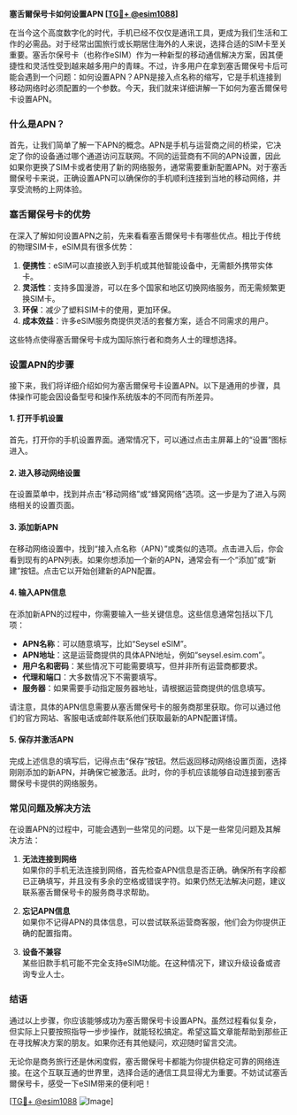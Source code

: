 **塞舌爾保号卡如何设置APN [[TG💪+ @esim1088](https://t.me/s/esim1088)]**

在当今这个高度数字化的时代，手机已经不仅仅是通讯工具，更成为我们生活和工作的必需品。对于经常出国旅行或长期居住海外的人来说，选择合适的SIM卡至关重要。塞舌尔保号卡（也称作eSIM）作为一种新型的移动通信解决方案，因其便捷性和灵活性受到越来越多用户的青睐。不过，许多用户在拿到塞舌爾保号卡后可能会遇到一个问题：如何设置APN？APN是接入点名称的缩写，它是手机连接到移动网络时必须配置的一个参数。今天，我们就来详细讲解一下如何为塞舌爾保号卡设置APN。

### 什么是APN？

首先，让我们简单了解一下APN的概念。APN是手机与运营商之间的桥梁，它决定了你的设备通过哪个通道访问互联网。不同的运营商有不同的APN设置，因此如果你更换了SIM卡或者使用了新的网络服务，通常需要重新配置APN。对于塞舌爾保号卡来说，正确设置APN可以确保你的手机顺利连接到当地的移动网络，并享受流畅的上网体验。

### 塞舌爾保号卡的优势

在深入了解如何设置APN之前，先来看看塞舌爾保号卡有哪些优点。相比于传统的物理SIM卡，eSIM具有很多优势：

1. **便携性**：eSIM可以直接嵌入到手机或其他智能设备中，无需额外携带实体卡。
2. **灵活性**：支持多国漫游，可以在多个国家和地区切换网络服务，而无需频繁更换SIM卡。
3. **环保**：减少了塑料SIM卡的使用，更加环保。
4. **成本效益**：许多eSIM服务商提供灵活的套餐方案，适合不同需求的用户。

这些特点使得塞舌爾保号卡成为国际旅行者和商务人士的理想选择。

### 设置APN的步骤

接下来，我们将详细介绍如何为塞舌爾保号卡设置APN。以下是通用的步骤，具体操作可能会因设备型号和操作系统版本的不同而有所差异。

#### 1. 打开手机设置

首先，打开你的手机设置界面。通常情况下，可以通过点击主屏幕上的“设置”图标进入。

#### 2. 进入移动网络设置

在设置菜单中，找到并点击“移动网络”或“蜂窝网络”选项。这一步是为了进入与网络相关的设置页面。

#### 3. 添加新APN

在移动网络设置中，找到“接入点名称（APN）”或类似的选项。点击进入后，你会看到现有的APN列表。如果你想添加一个新的APN，通常会有一个“添加”或“新建”按钮。点击它以开始创建新的APN配置。

#### 4. 输入APN信息

在添加新APN的过程中，你需要输入一些关键信息。这些信息通常包括以下几项：

- **APN名称**：可以随意填写，比如“Seysel eSIM”。
- **APN地址**：这是运营商提供的具体APN地址，例如“seysel.esim.com”。
- **用户名和密码**：某些情况下可能需要填写，但并非所有运营商都要求。
- **代理和端口**：大多数情况下不需要填写。
- **服务器**：如果需要手动指定服务器地址，请根据运营商提供的信息填写。

请注意，具体的APN信息需要从塞舌爾保号卡的服务商那里获取。你可以通过他们的官方网站、客服电话或邮件联系他们获取最新的APN配置详情。

#### 5. 保存并激活APN

完成上述信息的填写后，记得点击“保存”按钮。然后返回移动网络设置页面，选择刚刚添加的新APN，并确保它被激活。此时，你的手机应该能够自动连接到塞舌爾保号卡提供的网络服务。

### 常见问题及解决方法

在设置APN的过程中，可能会遇到一些常见的问题。以下是一些常见问题及其解决方法：

1. **无法连接到网络**  
   如果你的手机无法连接到网络，首先检查APN信息是否正确。确保所有字段都已正确填写，并且没有多余的空格或错误字符。如果仍然无法解决问题，建议联系塞舌爾保号卡的服务商寻求帮助。

2. **忘记APN信息**  
   如果你不记得APN的具体信息，可以尝试联系运营商客服，他们会为你提供正确的配置指南。

3. **设备不兼容**  
   某些旧款手机可能不完全支持eSIM功能。在这种情况下，建议升级设备或咨询专业人士。

### 结语

通过以上步骤，你应该能够成功为塞舌爾保号卡设置APN。虽然过程看似复杂，但实际上只要按照指导一步步操作，就能轻松搞定。希望这篇文章能帮助到那些正在寻找解决方案的朋友。如果你还有其他疑问，欢迎随时留言交流。

无论你是商务旅行还是休闲度假，塞舌爾保号卡都能为你提供稳定可靠的网络连接。在这个互联互通的世界里，选择合适的通信工具显得尤为重要。不妨试试塞舌爾保号卡，感受一下eSIM带来的便利吧！

[[TG💪+ @esim1088](https://t.me/s/esim1088) ![Image](https://i.postimg.cc/4NQfJmqS/Snipaste-2025-05-13-00-14-12.png)]